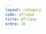```yaml
---
layout: category
code: afrique
titre: Afrique
ordre: 20
---
```


<!-- Décommenter pour ajouter une description
